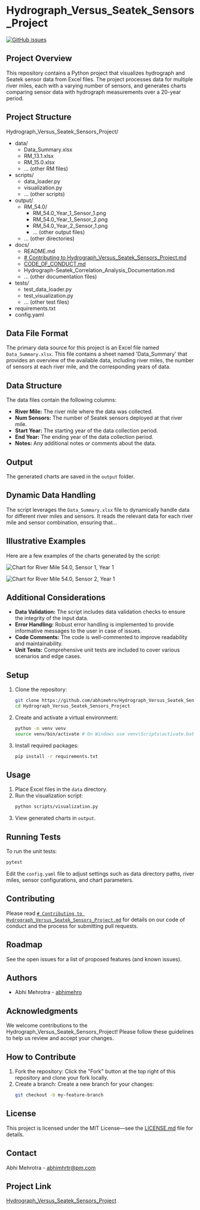 # Hydrograph_Versus_Seatek_Sensors_Project

[![GitHub issues](https://img.shields.io/github/issues/abhimehro/Hydrograph_Versus_Seatek_Sensors_Project)](https://github.com/abhimehro/Hydrograph_Versus_Seatek_Sensors_Project/issues)

## Project Overview

This repository contains a Python project that visualizes hydrograph and Seatek sensor data from Excel files. The project processes data for multiple river miles, each with a varying number of sensors, and generates charts comparing sensor data with hydrograph measurements over a 20-year period.

## Project Structure

Hydrograph_Versus_Seatek_Sensors_Project/
- data/
  - Data_Summary.xlsx
  - RM_13.1.xlsx
  - RM_15.0.xlsx
  - ... (other RM files)
- scripts/
  - data_loader.py
  - visualization.py
  - ... (other scripts)
- output/
  - RM_54.0/
    - RM_54.0_Year_1_Sensor_1.png
    - RM_54.0_Year_1_Sensor_2.png
    - RM_54.0_Year_2_Sensor_1.png
    - ... (other output files)
  - ... (other directories)
- docs/
  - README.md
  - [# Contributing to Hydrograph_Versus_Seatek_Sensors_Project.md](https://github.com/abhimehro/Hydrograph_Versus_Seatek_Sensors_Project/blob/main/docs/%23%20Contributing%20to%20Hydrograph_Versus_Seatek_Sensors_Project.md)
  - [CODE_OF_CONDUCT.md](https://github.com/abhimehro/Hydrograph_Versus_Seatek_Sensors_Project/blob/main/docs/CODE_OF_CONDUCT.md)
  - Hydrograph-Seatek_Correlation_Analysis_Documentation.md
  - ... (other documentation files)
- tests/
  - test_data_loader.py
  - test_visualization.py
  - ... (other test files)
- requirements.txt
- config.yaml

## Data File Format

The primary data source for this project is an Excel file named `Data_Summary.xlsx`. This file contains a sheet named 'Data_Summary' that provides an overview of the available data, including river miles, the number of sensors at each river mile, and the corresponding years of data.

## Data Structure

The data files contain the following columns:

* **River Mile:** The river mile where the data was collected.
* **Num Sensors:** The number of Seatek sensors deployed at that river mile.
* **Start Year:** The starting year of the data collection period.
* **End Year:** The ending year of the data collection period.
* **Notes:** Any additional notes or comments about the data.

## Output

The generated charts are saved in the `output` folder.

## Dynamic Data Handling

The script leverages the `Data_Summary.xlsx` file to dynamically handle data for different river miles and sensors. It reads the relevant data for each river mile and sensor combination, ensuring that...

## Illustrative Examples

Here are a few examples of the charts generated by the script:

![Chart for River Mile 54.0, Sensor 1, Year 1](https://raw.githubusercontent.com/abhimehro/Hydrograph_Versus_Seatek_Sensors_Project/main/output/RM_54.0/RM_54.0_Year_1_Sensor%201.png)

![Chart for River Mile 54.0, Sensor 2, Year 1](https://raw.githubusercontent.com/abhimehro/Hydrograph_Versus_Seatek_Sensors_Project/main/output/RM_54.0/RM_54.0_Year_1_Sensor%202.png)

## Additional Considerations

* **Data Validation:** The script includes data validation checks to ensure the integrity of the input data.
* **Error Handling:** Robust error handling is implemented to provide informative messages to the user in case of issues.
* **Code Comments:** The code is well-commented to improve readability and maintainability.
* **Unit Tests:** Comprehensive unit tests are included to cover various scenarios and edge cases.

## Setup

1. Clone the repository:
    ```bash
    git clone https://github.com/abhimehro/Hydrograph_Versus_Seatek_Sensors_Project.git
    cd Hydrograph_Versus_Seatek_Sensors_Project
    ```

2. Create and activate a virtual environment:
    ```bash
    python -m venv venv
    source venv/bin/activate # On Windows use venv\Scripts\activate.bat
    ```

3. Install required packages:
    ```bash
    pip install -r requirements.txt
    ```

## Usage

1. Place Excel files in the `data` directory.
2. Run the visualization script:
    ```bash
    python scripts/visualization.py
    ```
3. View generated charts in `output`.

## Running Tests

To run the unit tests:
```bash
pytest
```

Edit the `config.yaml` file to adjust settings such as data directory paths, river miles, sensor configurations, and chart parameters.


## Contributing

Please read [`# Contributing to Hydrograph_Versus_Seatek_Sensors_Project.md`](https://github.com/abhimehro/Hydrograph_Versus_Seatek_Sensors_Project/blob/main/docs/%23%20Contributing%20to%20Hydrograph_Versus_Seatek_Sensors_Project.md) for details on our code of conduct and the process for submitting pull requests.

## Roadmap

See the open issues for a list of proposed features (and known issues).

## Authors

- Abhi Mehrotra - [abhimehro](https://github.com/abhimehro)

## Acknowledgments

We welcome contributions to the Hydrograph_Versus_Seatek_Sensors_Project! Please follow these guidelines to help us
review and accept your changes.

## How to Contribute

1. Fork the repository: Click the "Fork" button at the top right of this repository and clone your fork locally.
2. Create a branch: Create a new branch for your changes:
    ```bash
    git checkout -b my-feature-branch
    ```

## License

This project is licensed under the MIT License—see the [LICENSE.md](https://github.com/abhimehro/Hydrograph_Versus_Seatek_Sensors_Project/blob/main/docs/%23%20MIT%20License.md) file for details.

## Contact

Abhi Mehrotra - <abhimhrtr@pm.com>

## Project Link

[Hydrograph_Versus_Seatek_Sensors_Project](https://github.com/abhimehro/Hydrograph_Versus_Seatek_Sensors_Project)
